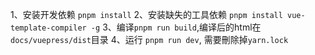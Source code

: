 1、安装开发依赖 `pnpm install`
2、安装缺失的工具依赖 `pnpm install vue-template-compiler -g`
3、编译`pnpm run build`,编译后的html在`docs/vuepress/dist`目录
4、运行 `pnpm run dev`, 需要刪除掉`yarn.lock`

